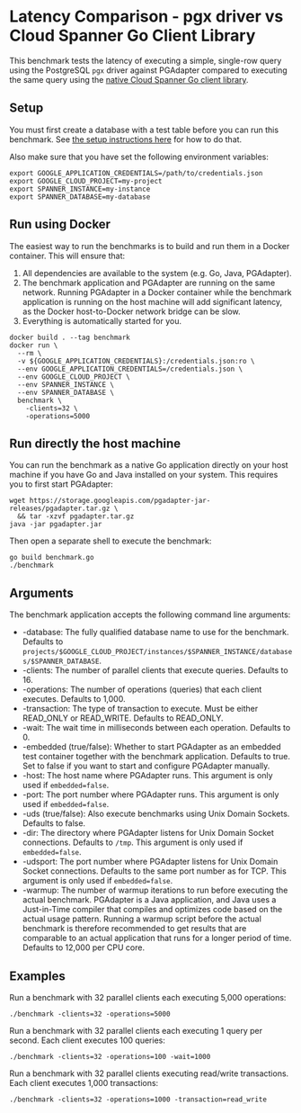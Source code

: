# Latency Comparison - pgx driver vs Cloud Spanner Go Client Library

This benchmark tests the latency of executing a simple, single-row query using the PostgreSQL
`pgx` driver against PGAdapter compared to executing the same query using the [native Cloud Spanner
Go client library](https://pkg.go.dev/cloud.google.com/go/spanner).

## Setup

You must first create a database with a test table before you can run this benchmark.
See [the setup instructions here](../README.md#setup-test-database) for how to do that.

Also make sure that you have set the following environment variables:

```shell
export GOOGLE_APPLICATION_CREDENTIALS=/path/to/credentials.json
export GOOGLE_CLOUD_PROJECT=my-project
export SPANNER_INSTANCE=my-instance
export SPANNER_DATABASE=my-database
```

## Run using Docker

The easiest way to run the benchmarks is to build and run them in a Docker container. This will ensure that:
1. All dependencies are available to the system (e.g. Go, Java, PGAdapter).
2. The benchmark application and PGAdapter are running on the same network. Running PGAdapter in a Docker container while the benchmark application is running on the host machine will add significant latency, as the Docker host-to-Docker network bridge can be slow.
3. Everything is automatically started for you.

```
docker build . --tag benchmark
docker run \
  --rm \
  -v ${GOOGLE_APPLICATION_CREDENTIALS}:/credentials.json:ro \
  --env GOOGLE_APPLICATION_CREDENTIALS=/credentials.json \
  --env GOOGLE_CLOUD_PROJECT \
  --env SPANNER_INSTANCE \
  --env SPANNER_DATABASE \
  benchmark \
    -clients=32 \
    -operations=5000
```


## Run directly the host machine

You can run the benchmark as a native Go application directly on your host machine if you have Go
and Java installed on your system. This requires you to first start PGAdapter:

```shell
wget https://storage.googleapis.com/pgadapter-jar-releases/pgadapter.tar.gz \
  && tar -xzvf pgadapter.tar.gz
java -jar pgadapter.jar
```

Then open a separate shell to execute the benchmark:

```shell
go build benchmark.go
./benchmark
```

## Arguments

The benchmark application accepts the following command line arguments:
* -database: The fully qualified database name to use for the benchmark. Defaults to `projects/$GOOGLE_CLOUD_PROJECT/instances/$SPANNER_INSTANCE/databases/$SPANNER_DATABASE`.
* -clients: The number of parallel clients that execute queries. Defaults to 16.
* -operations: The number of operations (queries) that each client executes. Defaults to 1,000.
* -transaction: The type of transaction to execute. Must be either READ_ONLY or READ_WRITE. Defaults to READ_ONLY.
* -wait: The wait time in milliseconds between each operation. Defaults to 0. 
* -embedded (true/false): Whether to start PGAdapter as an embedded test container together with the
  benchmark application. Defaults to true. Set to false if you want to start and configure PGAdapter
  manually.
* -host: The host name where PGAdapter runs. This argument is only used if `embedded=false`.
* -port: The port number where PGAdapter runs. This argument is only used if `embedded=false`.
* -uds (true/false): Also execute benchmarks using Unix Domain Sockets. Defaults to false.
* -dir: The directory where PGAdapter listens for Unix Domain Socket connections. Defaults to `/tmp`. This argument is only used if `embedded=false`.
* -udsport: The port number where PGAdapter listens for Unix Domain Socket connections. Defaults to
  the same port number as for TCP.  This argument is only used if `embedded=false`.
* -warmup: The number of warmup iterations to run before executing the actual benchmark. PGAdapter is a Java application,
  and Java uses a Just-in-Time compiler that compiles and optimizes code based on the actual usage pattern. Running a
  warmup script before the actual benchmark is therefore recommended to get results that are comparable to an actual
  application that runs for a longer period of time. Defaults to 12,000 per CPU core.

## Examples

Run a benchmark with 32 parallel clients each executing 5,000 operations:

```shell
./benchmark -clients=32 -operations=5000
```


Run a benchmark with 32 parallel clients each executing 1 query per second.
Each client executes 100 queries:

```shell
./benchmark -clients=32 -operations=100 -wait=1000
```


Run a benchmark with 32 parallel clients executing read/write transactions.
Each client executes 1,000 transactions:

```shell
./benchmark -clients=32 -operations=1000 -transaction=read_write
```
